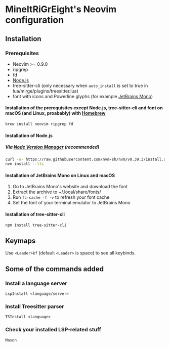 # MineItRiGrEight's Neovim configuration

## Installation

### Prerequisites

- Neovim >= 0.9.0
- ripgrep
- fd
- [Node.js](https://nodejs.org/)
- tree-sitter-cli (only necessary when `auto_install` is set to true in lua/mirge/plugins/treesitter.lua)
- font with icons and Powerline glyphs (for example [JetBrains Mono](https://jetbrains.com/mono))

#### Installation of the prerequisites except Node.js, tree-sitter-cli and font on macOS (and Linux, proabably) with [Homebrew](https://brew.sh/)

```sh
brew install neovim ripgrep fd
```

#### Installation of Node.js

##### Via [Node Version Manager](https://nvm.sh/) (recommended)

```sh
curl -o- https://raw.githubusercontent.com/nvm-sh/nvm/v0.39.3/install.sh | bash
nvm install --lts
```

#### Installation of JetBrains Mono on Linux and macOS

1. Go to JetBrains Mono's website and download the font
2. Extract the archive to ~/.local/share/fonts/
3. Run `fc-cache -f -v` to refresh your font cache
4. Set the font of your terminal emulator to JetBrains Mono

#### Installation of tree-sitter-cli

```sh
npm install tree-sitter-cli
```

## Keymaps

Use `<Leader>kf` (default `<Leader>` is space) to see all keybinds.

## Some of the commands added

### Install a language server

```vim
LspInstall <language/server>
```

### Install Treesitter parser

```vim
TSInstall <language>
```

### Check your installed LSP-related stuff

```vim
Mason
```
